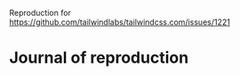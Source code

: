 Reproduction for https://github.com/tailwindlabs/tailwindcss.com/issues/1221

# Journal of reproduction
